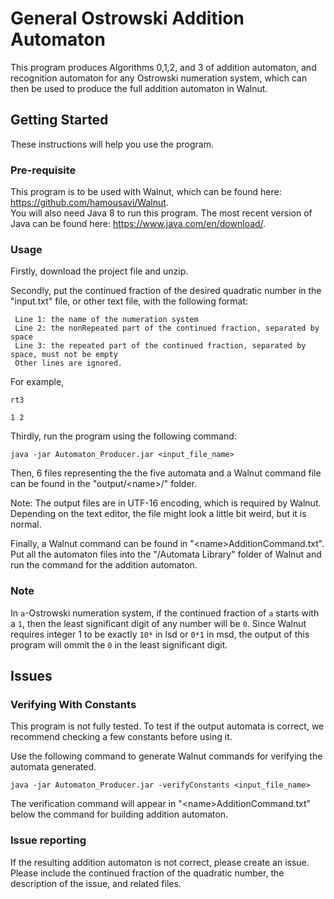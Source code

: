 # General Ostrowski Addition Automaton
This program produces Algorithms 0,1,2, and 3 of addition automaton, and recognition automaton for any Ostrowski numeration system, which can then be used to produce the full addition automaton in Walnut.

## Getting Started
These instructions will help you use the program.

### Pre-requisite
This program is to be used with Walnut, which can be found here: https://github.com/hamousavi/Walnut.  
You will also need Java 8 to run this program. The most recent version of Java can be found here: https://www.java.com/en/download/.  

### Usage
Firstly, download the project file and unzip. 

Secondly, put the continued fraction of the desired quadratic number in the "input.txt" file, or other text file,  with the following format: 
  ``` 
   Line 1: the name of the numeration system 
   Line 2: the nonRepeated part of the continued fraction, separated by space
   Line 3: the repeated part of the continued fraction, separated by space, must not be empty
   Other lines are ignored.
  ``` 
  For example, 
  ```
  rt3

  1 2
  ```

Thirdly, run the program using the following command:

```java -jar Automaton_Producer.jar <input_file_name>```

Then, 6 files representing the the five automata and a Walnut command file can be found in the "output/\<name\>/" folder.

Note: The output files are in UTF-16 encoding, which is required by Walnut. Depending on the text editor, the file might look a little bit weird, but it is normal.

Finally, a Walnut command can be found in "\<name\>AdditionCommand.txt". Put all the automaton files into the "/Automata Library" folder of Walnut and run the command for the addition automaton.
### Note
In `a`-Ostrowski numeration system, if the continued fraction of `a` starts with a `1`, then the least significant digit of any number will be `0`. Since Walnut requires integer 1 to be exactly `10*` in lsd or `0*1` in msd, the output of this program will ommit the `0` in the least significant digit. 

## Issues

### Verifying With Constants
This program is not fully tested. To test if the output automata is correct, we recommend checking a few constants before using it.

Use the following command to generate Walnut commands for verifying the automata generated.

```java -jar Automaton_Producer.jar -verifyConstants <input_file_name>```

The verification command will appear in "\<name\>AdditionCommand.txt" below the command for building addition automaton.

### Issue reporting
If the resulting addition automaton is not correct, please create an issue. Please include the continued fraction of the quadratic number, the description of the issue, and related files. 
